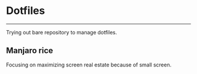 # Dotfiles
* * *
Trying out bare repository to manage dotfiles.
## Manjaro rice
Focusing on maximizing screen real estate because of small screen.
